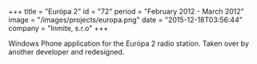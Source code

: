 +++
title = "Európa 2"
id = "72"
period = "February 2012 - March 2012"
image = "/images/projects/europa.png"
date = "2015-12-18T03:56:44"
company = "Inmite, s.r.o"
+++

Windows Phone application for the Európa 2 radio station. Taken over by another developer and redesigned. 
